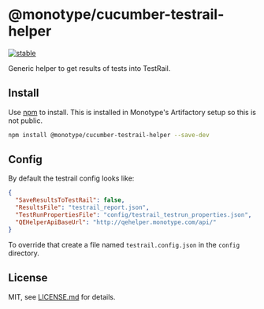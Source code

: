 # @monotype/cucumber-testrail-helper

[![stable](http://badges.github.io/stability-badges/dist/stable.svg)](http://github.com/badges/stability-badges)

Generic helper to get results of tests into TestRail.

## Install

Use [npm](https://npmjs.com/) to install. This is installed in Monotype's Artifactory setup so this is not public.

```sh
npm install @monotype/cucumber-testrail-helper --save-dev
```

## Config

By default the testrail config looks like:
```json
{
  "SaveResultsToTestRail": false,
  "ResultsFile": "testrail_report.json",
  "TestRunPropertiesFile": "config/testrail_testrun_properties.json",
  "QEHelperApiBaseUrl": "http://qehelper.monotype.com/api/"
}
```

To override that create a file named `testrail.config.json` in the `config` directory.

## License

MIT, see [LICENSE.md](http://github.com/robbchar/test-rail-helper/blob/master/LICENSE.md) for details.
